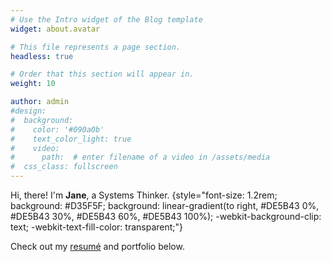 ```yaml
---
# Use the Intro widget of the Blog template
widget: about.avatar

# This file represents a page section.
headless: true

# Order that this section will appear in.
weight: 10

author: admin
#design:
#  background:
#    color: '#090a0b'
#    text_color_light: true
#    video:
#      path:  # enter filename of a video in /assets/media
#  css_class: fullscreen
---
```


Hi, there! I'm **Jane**, a Systems Thinker.
{style="font-size: 1.2rem; background: #D35F5F; background: linear-gradient(to right, #DE5B43 0%, #DE5B43 30%, #DE5B43 60%, #DE5B43 100%); -webkit-background-clip: text; -webkit-text-fill-color: transparent;"}

Check out my [resumé](/about/) and portfolio below.